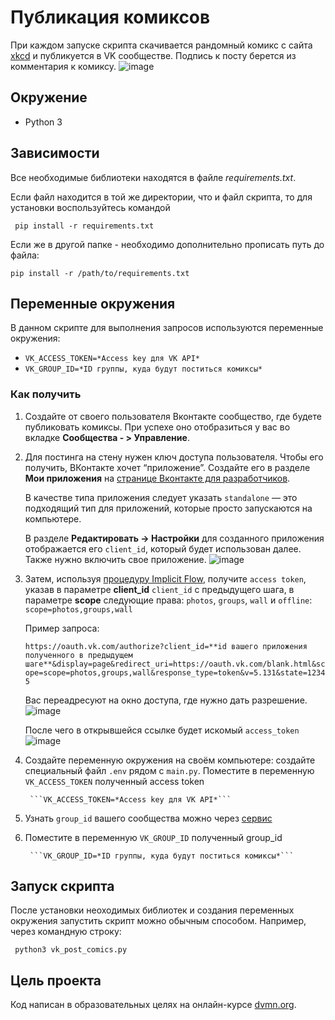 # Публикация комиксов
При каждом запуске скрипта скачивается рандомный комикс с сайта [xkcd](https://xkcd.com/) и публикуется в VK сообществе. Подпись к посту берется из комментария к комиксу. 
![image](https://github.com/AbrosimovaD/vk_post_comics/assets/114830550/2954537d-8b20-45b2-9873-de0f58c75c91)

## Окружение
* Python 3

## Зависимости
Все необходимые библиотеки находятся в файле *requirements.txt*.

Если файл находится в той же директории, что и файл скрипта, то для установки воспользуйтесь командой 

  ```  pip install -r requirements.txt ```

Если же в другой папке - необходимо дополнительно прописать путь до файла:

  ``` pip install -r /path/to/requirements.txt ```

## Переменные окружения
В данном скрипте для выполнения запросов используются переменные окружения:

* ```VK_ACCESS_TOKEN=*Access key для VK API* ```
* ```VK_GROUP_ID=*ID группы, куда будут поститься комиксы*```

### Как получить
1. Создайте от своего пользователя Вконтакте сообщество, где будете публиковать комиксы. При успехе оно отобразиться у вас во вкладке **Сообщества - > Управление**.
1. Для постинга на стену нужен ключ доступа пользователя. Чтобы его получить, ВКонтакте хочет “приложение”. Создайте его в разделе **Мои приложения** на [странице Вконтакте для разработчиков](https://vk.com/dev).

   В качестве типа приложения следует указать ```standalone``` — это подходящий тип для приложений, которые просто запускаются на компьютере.

   В разделе **Редактировать -> Настройки** для созданного приложения отображается его ```client_id```, который будет использован далее.
   Также нужно включить свое приложение.
   ![image](https://github.com/AbrosimovaD/vk_post_comics/assets/114830550/1cfbcf26-7221-45c7-a740-16965878e4c7)

3. Затем, используя [процедуру Implicit Flow](https://dev.vk.com/ru/api/access-token/implicit-flow-user?ref=old_portal), получите ```access token```, указав в параметре **client_id** ```client_id``` с предыдущего шага, в параметре **scope** следующие права: ```photos```, ```groups```, ```wall``` и ```offline```: ```scope=photos,groups,wall```

   Пример запроса:
   
   ```https://oauth.vk.com/authorize?client_id=**id вашего приложения полученного в предыдущем шаге**&display=page&redirect_uri=https://oauth.vk.com/blank.html&scope=scope=photos,groups,wall&response_type=token&v=5.131&state=12345```

   Вас переадресуют на окно доступа, где нужно дать разрешение.
   ![image](https://github.com/AbrosimovaD/vk_post_comics/assets/114830550/e1ecf71e-aebb-4bd7-8e33-17d7657b9037)

   После чего в открывшейся ссылке будет искомый ```access_token```
   ![image](https://github.com/AbrosimovaD/vk_post_comics/assets/114830550/e5be38e2-0634-4fed-9657-d14ae4d70a2a)

1. Cоздайте переменную окружения на своём компьютере: создайте специальный файл ```.env``` рядом с ```main.py```. Поместите в переменную ```VK_ACCESS_TOKEN``` полученный access token

        ```VK_ACCESS_TOKEN=*Access key для VK API*```
1. Узнать ```group_id``` вашего сообщества можно через [сервис](https://regvk.com/id/)
2. Поместите в переменную ```VK_GROUP_ID``` полученный group_id

        ```VK_GROUP_ID=*ID группы, куда будут поститься комиксы*```

## Запуск скрипта
После установки неоходимых библиотек и создания переменных окружения запустить скрипт можно обычным способом. Например, через командную строку:

```  python3 vk_post_comics.py  ```

## Цель проекта

Код написан в образовательных целях на онлайн-курсе [dvmn.org](https://dvmn.org/).
